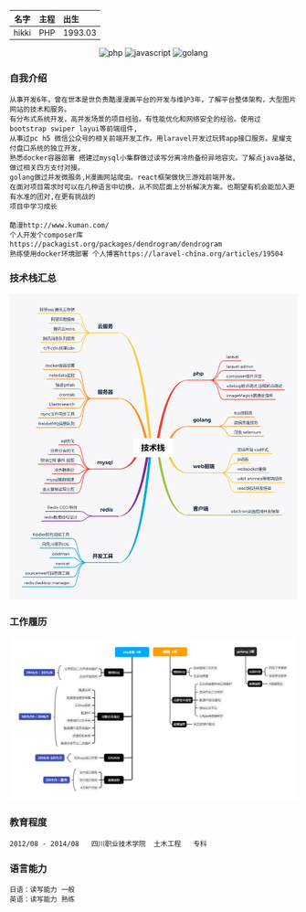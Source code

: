
<table style="text-align:center;">
    <thead>
        <tr>
            <th style="text-align:center;">名字</th>
            <th style="text-align:left;">主程</th>
            <th style="text-align:left;">出生</th>
        </tr>
    </thead>
    <tbody>
        <tr>
            <td style="text-align:left;">hikki</td>
            <td style="text-align:left;">PHP</td>
            <td style="text-align:left;">1993.03</td>
        </tr>
    </tbody>
</table>


<p align="center">
<img src="https://img.shields.io/badge/php-6years-blue" alt="php">
<img src="https://img.shields.io/badge/前端-6years-yellow" alt="javascript">
    <img src="https://img.shields.io/badge/golang-2years-lightgrey" alt="golang">
</p>

### 自我介绍
    从事开发6年，曾在世本是世负责酷漫漫画平台的开发与维护3年，了解平台整体架构，大型图片网站的技术和服务。
    有分布式系统开发，高并发场景的项目经验。有性能优化和网络安全的经验。使用过bootstrap swiper layui等前端组件,
    从事过pc h5 微信公众号的相关前端开发工作。用laravel开发过玩转app接口服务。星耀支付盘口系统的独立开发,
    熟悉docker容器部署 搭建过mysql小集群做过读写分离冷热备份异地容灾。了解点java基础,做过相关四方支付对接。
    golang做过并发微服务,H漫画网站爬虫。react框架做快三游戏前端开发。
    在面对项目需求时可以在几种语言中切换，从不同层面上分析解决方案。也期望有机会能加入更有水准的团对,在更有挑战的
    项目中学习成长
    
    酷漫http://www.kuman.com/
    个人开发个composer库 https://packagist.org/packages/dendrogram/dendrogram
    熟练使用docker环境部署 个人博客https://laravel-china.org/articles/19504
    
### 技术栈汇总
<p align="center">
<img src="https://github.com/ydtg1993/-resume/blob/master/technology.png" alt="technology">
</p>

### 工作履历
<p align="center">
<img src="https://github.com/ydtg1993/-resume/blob/master/journey.png" alt="journey">
</p>

### 教育程度
    2012/08 - 2014/08   四川职业技术学院  土木工程   专科 
### 语言能力
    日语：读写能力 一般
    英语：读写能力 熟练

    
